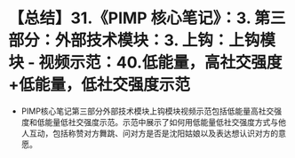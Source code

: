 # 【总结】31.《PIMP 核心笔记》：3. 第三部分：外部技术模块：3. 上钩：上钩模块 - 视频示范：40.低能量，高社交强度+低能量，低社交强度示范

-   PIMP核心笔记第三部分外部技术模块上钩模块视频示范包括低能量高社交强度和低能量低社交强度示范。示范中展示了如何用低能量低社交强度方式与他人互动，包括称赞对方舞跳、问对方是否是沈阳姑娘以及表达想认识对方的意愿。